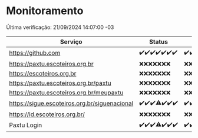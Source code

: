 # Monitoramento

Última verificação: 21/09/2024 14:07:00 -03

|Serviço|Status|Últimas 24h|
|---|---|---|
|https://github.com|<span title="2024-09-14: OK=23">✔️</span><span title="2024-09-15: OK=23">✔️</span><span title="2024-09-16: OK=23">✔️</span><span title="2024-09-17: OK=24">✔️</span><span title="2024-09-18: OK=23">✔️</span><span title="2024-09-19: OK=23">✔️</span><span title="2024-09-20: OK=17">✔️</span>|<span title="20/09/2024 15:10:00 -03 : 200">✔️</span><span title="20/09/2024 16:06:00 -03 : 200">✔️</span><span title="20/09/2024 17:08:00 -03 : 200">✔️</span><span title="20/09/2024 18:07:00 -03 : 200">✔️</span><span title="20/09/2024 19:07:00 -03 : 200">✔️</span><span title="20/09/2024 20:07:00 -03 : 200">✔️</span><span title="20/09/2024 21:37:00 -03 : 200">✔️</span><span title="20/09/2024 23:05:00 -03 : 200">✔️</span><span title="21/09/2024 00:09:00 -03 : 200">✔️</span><span title="21/09/2024 01:09:00 -03 : 200">✔️</span><span title="21/09/2024 02:07:00 -03 : 200">✔️</span><span title="21/09/2024 03:10:00 -03 : 200">✔️</span><span title="21/09/2024 04:07:00 -03 : 200">✔️</span><span title="21/09/2024 05:09:00 -03 : 200">✔️</span><span title="21/09/2024 06:07:00 -03 : 200">✔️</span><span title="21/09/2024 07:07:00 -03 : 200">✔️</span><span title="21/09/2024 08:05:00 -03 : 200">✔️</span><span title="21/09/2024 09:12:00 -03 : 200">✔️</span><span title="21/09/2024 10:12:00 -03 : 200">✔️</span><span title="21/09/2024 11:06:00 -03 : 200">✔️</span><span title="21/09/2024 12:07:00 -03 : 200">✔️</span><span title="21/09/2024 13:09:00 -03 : 200">✔️</span><span title="21/09/2024 14:07:00 -03 : 200">✔️</span>|
|https://paxtu.escoteiros.org.br|<span title="2024-09-14: Falhas=23">❌</span><span title="2024-09-15: Falhas=23">❌</span><span title="2024-09-16: Falhas=23">❌</span><span title="2024-09-17: Falhas=24">❌</span><span title="2024-09-18: Falhas=23">❌</span><span title="2024-09-19: Falhas=23">❌</span><span title="2024-09-20: Falhas=17">❌</span>|<span title="20/09/2024 15:10:00 -03 : 403">❌</span><span title="20/09/2024 16:06:00 -03 : 403">❌</span><span title="20/09/2024 17:08:00 -03 : 403">❌</span><span title="20/09/2024 18:07:00 -03 : 403">❌</span><span title="20/09/2024 19:07:00 -03 : 403">❌</span><span title="20/09/2024 20:07:00 -03 : 403">❌</span><span title="20/09/2024 21:37:00 -03 : 403">❌</span><span title="20/09/2024 23:05:00 -03 : 403">❌</span><span title="21/09/2024 00:09:00 -03 : 403">❌</span><span title="21/09/2024 01:09:00 -03 : 403">❌</span><span title="21/09/2024 02:07:00 -03 : 403">❌</span><span title="21/09/2024 03:10:00 -03 : 403">❌</span><span title="21/09/2024 04:07:00 -03 : 403">❌</span><span title="21/09/2024 05:09:00 -03 : 403">❌</span><span title="21/09/2024 06:07:00 -03 : 403">❌</span><span title="21/09/2024 07:07:00 -03 : 403">❌</span><span title="21/09/2024 08:05:00 -03 : 403">❌</span><span title="21/09/2024 09:12:00 -03 : 403">❌</span><span title="21/09/2024 10:12:00 -03 : 403">❌</span><span title="21/09/2024 11:06:00 -03 : 403">❌</span><span title="21/09/2024 12:07:00 -03 : 403">❌</span><span title="21/09/2024 13:09:00 -03 : 403">❌</span><span title="21/09/2024 14:07:00 -03 : 403">❌</span>|
|https://escoteiros.org.br|<span title="2024-09-14: Falhas=23">❌</span><span title="2024-09-15: Falhas=23">❌</span><span title="2024-09-16: Falhas=23">❌</span><span title="2024-09-17: Falhas=24">❌</span><span title="2024-09-18: Falhas=23">❌</span><span title="2024-09-19: Falhas=23">❌</span><span title="2024-09-20: Falhas=17">❌</span>|<span title="20/09/2024 15:10:00 -03 : 403">❌</span><span title="20/09/2024 16:06:00 -03 : 403">❌</span><span title="20/09/2024 17:08:00 -03 : 403">❌</span><span title="20/09/2024 18:07:00 -03 : 403">❌</span><span title="20/09/2024 19:07:00 -03 : 403">❌</span><span title="20/09/2024 20:07:00 -03 : 403">❌</span><span title="20/09/2024 21:37:00 -03 : 403">❌</span><span title="20/09/2024 23:05:00 -03 : 403">❌</span><span title="21/09/2024 00:09:00 -03 : 403">❌</span><span title="21/09/2024 01:09:00 -03 : 403">❌</span><span title="21/09/2024 02:07:00 -03 : 403">❌</span><span title="21/09/2024 03:10:00 -03 : 403">❌</span><span title="21/09/2024 04:07:00 -03 : 403">❌</span><span title="21/09/2024 05:09:00 -03 : 403">❌</span><span title="21/09/2024 06:07:00 -03 : 403">❌</span><span title="21/09/2024 07:07:00 -03 : 403">❌</span><span title="21/09/2024 08:05:00 -03 : 403">❌</span><span title="21/09/2024 09:12:00 -03 : 403">❌</span><span title="21/09/2024 10:12:00 -03 : 403">❌</span><span title="21/09/2024 11:06:00 -03 : 403">❌</span><span title="21/09/2024 12:07:00 -03 : 403">❌</span><span title="21/09/2024 13:09:00 -03 : 403">❌</span><span title="21/09/2024 14:07:00 -03 : 403">❌</span>|
|https://paxtu.escoteiros.org.br/paxtu|<span title="2024-09-14: Falhas=23">❌</span><span title="2024-09-15: Falhas=23">❌</span><span title="2024-09-16: Falhas=23">❌</span><span title="2024-09-17: Falhas=24">❌</span><span title="2024-09-18: Falhas=23">❌</span><span title="2024-09-19: Falhas=23">❌</span><span title="2024-09-20: Falhas=17">❌</span>|<span title="20/09/2024 15:10:00 -03 : 403">❌</span><span title="20/09/2024 16:06:00 -03 : 403">❌</span><span title="20/09/2024 17:08:00 -03 : 403">❌</span><span title="20/09/2024 18:07:00 -03 : 403">❌</span><span title="20/09/2024 19:07:00 -03 : 403">❌</span><span title="20/09/2024 20:07:00 -03 : 403">❌</span><span title="20/09/2024 21:37:00 -03 : 403">❌</span><span title="20/09/2024 23:05:00 -03 : 403">❌</span><span title="21/09/2024 00:09:00 -03 : 403">❌</span><span title="21/09/2024 01:09:00 -03 : 403">❌</span><span title="21/09/2024 02:07:00 -03 : 403">❌</span><span title="21/09/2024 03:10:00 -03 : 403">❌</span><span title="21/09/2024 04:07:00 -03 : 403">❌</span><span title="21/09/2024 05:09:00 -03 : 403">❌</span><span title="21/09/2024 06:07:00 -03 : 403">❌</span><span title="21/09/2024 07:07:00 -03 : 403">❌</span><span title="21/09/2024 08:05:00 -03 : 403">❌</span><span title="21/09/2024 09:12:00 -03 : 403">❌</span><span title="21/09/2024 10:12:00 -03 : 403">❌</span><span title="21/09/2024 11:06:00 -03 : 403">❌</span><span title="21/09/2024 12:07:00 -03 : 403">❌</span><span title="21/09/2024 13:09:00 -03 : 403">❌</span><span title="21/09/2024 14:07:00 -03 : 403">❌</span>|
|https://paxtu.escoteiros.org.br/meupaxtu|<span title="2024-09-14: Falhas=23">❌</span><span title="2024-09-15: Falhas=23">❌</span><span title="2024-09-16: Falhas=23">❌</span><span title="2024-09-17: Falhas=24">❌</span><span title="2024-09-18: Falhas=23">❌</span><span title="2024-09-19: Falhas=23">❌</span><span title="2024-09-20: Falhas=17">❌</span>|<span title="20/09/2024 15:10:00 -03 : 403">❌</span><span title="20/09/2024 16:06:00 -03 : 403">❌</span><span title="20/09/2024 17:08:00 -03 : 403">❌</span><span title="20/09/2024 18:07:00 -03 : 403">❌</span><span title="20/09/2024 19:07:00 -03 : 403">❌</span><span title="20/09/2024 20:07:00 -03 : 403">❌</span><span title="20/09/2024 21:37:00 -03 : 403">❌</span><span title="20/09/2024 23:05:00 -03 : 403">❌</span><span title="21/09/2024 00:09:00 -03 : 403">❌</span><span title="21/09/2024 01:09:00 -03 : 403">❌</span><span title="21/09/2024 02:07:00 -03 : 403">❌</span><span title="21/09/2024 03:10:00 -03 : 403">❌</span><span title="21/09/2024 04:07:00 -03 : 403">❌</span><span title="21/09/2024 05:09:00 -03 : 403">❌</span><span title="21/09/2024 06:07:00 -03 : 403">❌</span><span title="21/09/2024 07:07:00 -03 : 403">❌</span><span title="21/09/2024 08:05:00 -03 : 403">❌</span><span title="21/09/2024 09:12:00 -03 : 403">❌</span><span title="21/09/2024 10:12:00 -03 : 403">❌</span><span title="21/09/2024 11:06:00 -03 : 403">❌</span><span title="21/09/2024 12:07:00 -03 : 403">❌</span><span title="21/09/2024 13:09:00 -03 : 403">❌</span><span title="21/09/2024 14:07:00 -03 : 403">❌</span>|
|https://sigue.escoteiros.org.br/siguenacional|<span title="2024-09-14: OK=23">✔️</span><span title="2024-09-15: OK=23">✔️</span><span title="2024-09-16: OK=23">✔️</span><span title="2024-09-17: OK=23, Falhas=1">⚠️</span><span title="2024-09-18: OK=23">✔️</span><span title="2024-09-19: OK=23">✔️</span><span title="2024-09-20: OK=17">✔️</span>|<span title="20/09/2024 15:10:00 -03 : 200">✔️</span><span title="20/09/2024 16:06:00 -03 : 200">✔️</span><span title="20/09/2024 17:08:00 -03 : 200">✔️</span><span title="20/09/2024 18:07:00 -03 : 200">✔️</span><span title="20/09/2024 19:07:00 -03 : 200">✔️</span><span title="20/09/2024 20:07:00 -03 : 200">✔️</span><span title="20/09/2024 21:37:00 -03 : 200">✔️</span><span title="20/09/2024 23:05:00 -03 : 200">✔️</span><span title="21/09/2024 00:09:00 -03 : 200">✔️</span><span title="21/09/2024 01:09:00 -03 : 200">✔️</span><span title="21/09/2024 02:07:00 -03 : 200">✔️</span><span title="21/09/2024 03:10:00 -03 : 200">✔️</span><span title="21/09/2024 04:07:00 -03 : 200">✔️</span><span title="21/09/2024 05:09:00 -03 : 200">✔️</span><span title="21/09/2024 06:07:00 -03 : 200">✔️</span><span title="21/09/2024 07:07:00 -03 : 200">✔️</span><span title="21/09/2024 08:05:00 -03 : 200">✔️</span><span title="21/09/2024 09:12:00 -03 : 200">✔️</span><span title="21/09/2024 10:12:00 -03 : 200">✔️</span><span title="21/09/2024 11:06:00 -03 : 200">✔️</span><span title="21/09/2024 12:07:00 -03 : 200">✔️</span><span title="21/09/2024 13:09:00 -03 : 200">✔️</span><span title="21/09/2024 14:07:00 -03 : 200">✔️</span>|
|https://id.escoteiros.org.br/|<span title="2024-09-14: Falhas=23">❌</span><span title="2024-09-15: Falhas=23">❌</span><span title="2024-09-16: Falhas=23">❌</span><span title="2024-09-17: Falhas=24">❌</span><span title="2024-09-18: Falhas=23">❌</span><span title="2024-09-19: Falhas=23">❌</span><span title="2024-09-20: Falhas=17">❌</span>|<span title="20/09/2024 15:10:00 -03 : 403">❌</span><span title="20/09/2024 16:06:00 -03 : 403">❌</span><span title="20/09/2024 17:08:00 -03 : 403">❌</span><span title="20/09/2024 18:07:00 -03 : 403">❌</span><span title="20/09/2024 19:07:00 -03 : 403">❌</span><span title="20/09/2024 20:07:00 -03 : 403">❌</span><span title="20/09/2024 21:37:00 -03 : 403">❌</span><span title="20/09/2024 23:05:00 -03 : 403">❌</span><span title="21/09/2024 00:09:00 -03 : 403">❌</span><span title="21/09/2024 01:09:00 -03 : 403">❌</span><span title="21/09/2024 02:07:00 -03 : 403">❌</span><span title="21/09/2024 03:10:00 -03 : 403">❌</span><span title="21/09/2024 04:07:00 -03 : 403">❌</span><span title="21/09/2024 05:09:00 -03 : 403">❌</span><span title="21/09/2024 06:07:00 -03 : 403">❌</span><span title="21/09/2024 07:07:00 -03 : 403">❌</span><span title="21/09/2024 08:05:00 -03 : 403">❌</span><span title="21/09/2024 09:12:00 -03 : 403">❌</span><span title="21/09/2024 10:12:00 -03 : 403">❌</span><span title="21/09/2024 11:06:00 -03 : 403">❌</span><span title="21/09/2024 12:07:00 -03 : 403">❌</span><span title="21/09/2024 13:09:00 -03 : 403">❌</span><span title="21/09/2024 14:07:00 -03 : 403">❌</span>|
|Paxtu Login|<span title="2024-09-14: OK=23">✔️</span><span title="2024-09-15: OK=23">✔️</span><span title="2024-09-16: OK=23">✔️</span><span title="2024-09-17: OK=23, Falhas=1">⚠️</span><span title="2024-09-18: OK=23">✔️</span><span title="2024-09-19: OK=23">✔️</span><span title="2024-09-20: OK=16">✔️</span>|<span title="20/09/2024 14:07:00 -03 : 200">✔️</span><span title="20/09/2024 15:10:00 -03 : 200">✔️</span><span title="20/09/2024 16:06:00 -03 : 200">✔️</span><span title="20/09/2024 17:08:00 -03 : 200">✔️</span><span title="20/09/2024 18:07:00 -03 : 200">✔️</span><span title="20/09/2024 19:07:00 -03 : 200">✔️</span><span title="20/09/2024 20:07:00 -03 : 200">✔️</span><span title="20/09/2024 21:37:00 -03 : 200">✔️</span><span title="20/09/2024 23:05:00 -03 : 200">✔️</span><span title="21/09/2024 00:09:00 -03 : 200">✔️</span><span title="21/09/2024 01:09:00 -03 : 200">✔️</span><span title="21/09/2024 02:07:00 -03 : 200">✔️</span><span title="21/09/2024 03:10:00 -03 : 200">✔️</span><span title="21/09/2024 04:07:00 -03 : 200">✔️</span><span title="21/09/2024 05:09:00 -03 : 200">✔️</span><span title="21/09/2024 06:07:00 -03 : 200">✔️</span><span title="21/09/2024 07:07:00 -03 : 200">✔️</span><span title="21/09/2024 08:05:00 -03 : 200">✔️</span><span title="21/09/2024 09:12:00 -03 : 200">✔️</span><span title="21/09/2024 10:12:00 -03 : 200">✔️</span><span title="21/09/2024 11:06:00 -03 : 200">✔️</span><span title="21/09/2024 12:07:00 -03 : 200">✔️</span><span title="21/09/2024 13:09:00 -03 : 200">✔️</span><span title="21/09/2024 14:07:00 -03 : 200">✔️</span>|
